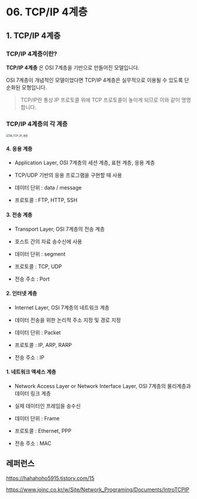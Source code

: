 # 06. TCP/IP 4계층

## 1. TCP/IP 4계층

### TCP/IP 4계층이란?

**TCP/IP 4계층** 은 OSI 7계층을 기반으로 만들어진 모델입니다.

OSI 7계층이 개념적인 모델이었다면 TCP/IP 4계층은 실무적으로 이용될 수 있도록 단순화된 모형입니다.

> TCP/IP란 통상 IP 프로토콜 위에 TCP 프로토콜이 놓이게 되므로 이와 같이 명명합니다.



### TCP/IP 4계층의 각 계층

<img src="../images/network/06_TCP_IP_계층.png" alt="06_TCP_IP_계층" style="zoom:50%;" />



#### 4. 응용 계층

* Application Layer, OSI 7계층의 세션 계층, 표현 계층, 응용 계층

* TCP/UDP 기반의 응용 프로그램을 구현할 때 사용
* 데이터 단위 : data / message

* 프로토콜 : FTP, HTTP, SSH



#### 3. 전송 계층

* Transport Layer, OSI 7계층의 전송 계층
* 호스트 간의 자료 송수신에 사용

* 데이터 단위 : segment

* 프로토콜 : TCP, UDP
* 전송 주소 : Port



#### 2. 인터넷 계층

* Internet Layer, OSI 7계층의 네트워크 계층

* 데이터 전송을 위한 논리적 주소 지정 및 경로 지정
* 데이터 단위 : Packet

* 프로토콜 : IP, ARP, RARP
* 전송 주소 : IP



#### 1. 네트워크 액세스 계층

* Network Access Layer or Network Interface Layer, OSI 7계층의 물리계층과 데이터 링크 계층

* 실제 데이터인 프레임을 송수신
* 데이터 단위 : Frame
* 프로토콜 : Ethernet, PPP
* 전송 주소 : MAC



 




## 레퍼런스

https://hahahoho5915.tistory.com/15

https://www.joinc.co.kr/w/Site/Network_Programing/Documents/IntroTCPIP